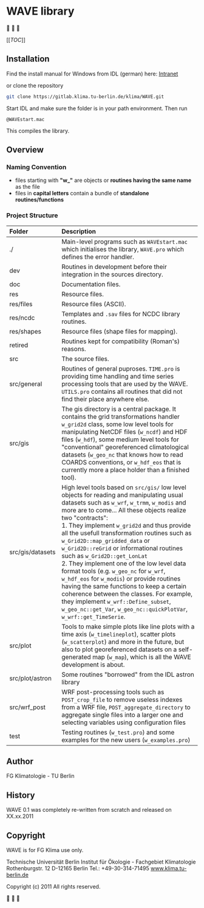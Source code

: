 # WAVE library

:ocean: :ocean: :ocean:

[[_TOC_]]

## Installation

Find the install manual for Windows from IDL (german) here:
[Intranet](https://www.klima.tu-berlin.de/fg_doku/doku.php?id=idl)

or clone the repository

```sh
git clone https://gitlab.klima.tu-berlin.de/klima/WAVE.git
```

Start IDL and make sure the folder is in your path environment. Then run

```idl
@WAVEstart.mac
```

This compiles the library.

## Overview

### Naming Convention

-   files starting with **"w\_"** are objects or **routines having the same name** as the file
-   files in **capital letters** contain a bundle of **standalone routines/functions**

### Project Structure

| Folder           | Description                                                                                                                                                                                                                                                                                                                                                                                                                                                                                                                                                                                                                                                                                                                                                              |
| :--------------- | :----------------------------------------------------------------------------------------------------------------------------------------------------------------------------------------------------------------------------------------------------------------------------------------------------------------------------------------------------------------------------------------------------------------------------------------------------------------------------------------------------------------------------------------------------------------------------------------------------------------------------------------------------------------------------------------------------------------------------------------------------------------------- |
| ./               | Main-level programs such as `WAVEstart.mac` which initialises the library, `WAVE.pro` which defines the error handler.                                                                                                                                                                                                                                                                                                                                                                                                                                                                                                                                                                                                                                                   |
| dev              | Routines in development before their integration in the sources directory.                                                                                                                                                                                                                                                                                                                                                                                                                                                                                                                                                                                                                                                                                               |
| doc              | Documentation files.                                                                                                                                                                                                                                                                                                                                                                                                                                                                                                                                                                                                                                                                                                                                                     |
| res              | Resource files.                                                                                                                                                                                                                                                                                                                                                                                                                                                                                                                                                                                                                                                                                                                                                          |
| res/files        | Resource files (ASCII).                                                                                                                                                                                                                                                                                                                                                                                                                                                                                                                                                                                                                                                                                                                                                  |
| res/ncdc         | Templates and `.sav` files for NCDC library routines.                                                                                                                                                                                                                                                                                                                                                                                                                                                                                                                                                                                                                                                                                                                    |
| res/shapes       | Resource files (shape files for mapping).                                                                                                                                                                                                                                                                                                                                                                                                                                                                                                                                                                                                                                                                                                                                |
| retired          | Routines kept for compatibility (Roman's) reasons.                                                                                                                                                                                                                                                                                                                                                                                                                                                                                                                                                                                                                                                                                                                       |
| src              | The source files.                                                                                                                                                                                                                                                                                                                                                                                                                                                                                                                                                                                                                                                                                                                                                        |
| src/general      | Routines of general puproses. `TIME.pro` is providing time handling and time series processing tools that are used by the WAVE. `UTILS.pro` contains all routines that did not find their place anywhere else.                                                                                                                                                                                                                                                                                                                                                                                                                                                                                                                                                           |
| src/gis          | The gis directory is a central package. It contains the grid transformations handler `w_grid2d` class, some low level tools for manipulating NetCDF files (`w_ncdf`) and HDF files (`w_hdf`), some medium level tools for "conventional" georeferenced climatological datasets (`w_geo_nc` that knows how to read COARDS conventions, or `w_hdf_eos` that is currently more a place holder than a finished tool).                                                                                                                                                                                                                                                                                                                                                        |
| src/gis/datasets | High level tools based on `src/gis/` low level objects for reading and manipulating usual datasets such as `w_wrf`, `w_trmm`, `w_modis` and more are to come... All these objects realize two "contracts":<br/>1. They implement `w_grid2d` and thus provide all the usefull transformation routines such as `w_Grid2D::map_gridded_data` or `w_Grid2D::reGrid` or informational routines such as `w_Grid2D::get_LonLat`<br/>2. They implement one of the low level data format tools (e.g. `w_geo_nc` for `w_wrf`, `w_hdf_eos` for `w_modis`) or provide routines having the same functions to keep a certain coherence between the classes. For example, they implement `w_wrf::Define_subset`, `w_geo_nc::get_Var`, `w_geo_nc::quickPlotVar`, `w_wrf::get_TimeSerie`. |
| src/plot         | Tools to make simple plots like line plots with a time axis (`w_timelineplot`), scatter plots (`w_scatterplot`) and more in the future, but also to plot georeferenced datasets on a self-generated map (`w_map`), which is all the WAVE development is about.                                                                                                                                                                                                                                                                                                                                                                                                                                                                                                           |
| src/plot/astron  | Some routines "borrowed" from the IDL astron library                                                                                                                                                                                                                                                                                                                                                                                                                                                                                                                                                                                                                                                                                                                     |
| src/wrf_post     | WRF post-processing tools such as `POST_crop_file` to remove useless indexes from a WRF file, `POST_aggregate_directory` to aggregate single files into a larger one and selecting variables using configuration files                                                                                                                                                                                                                                                                                                                                                                                                                                                                                                                                                   |
| test             | Testing routines (`w_test.pro`) and some examples for the new users (`w_examples.pro`)                                                                                                                                                                                                                                                                                                                                                                                                                                                                                                                                                                                                                                                                                   |

## Author

FG Klimatologie - TU Berlin

## History

WAVE 0.1 was completely re-written from scratch and released on XX.xx.2011

## Copyright

WAVE is for FG Klima use only.

Technische Universität Berlin Institut für Ökologie - Fachgebiet Klimatologie Rothenburgstr. 12 D-12165 Berlin Tel.:
+49-30-314-71495 www.klima.tu-berlin.de

Copyright (c) 2011 All rights reserved.

:ocean: :ocean: :ocean:
